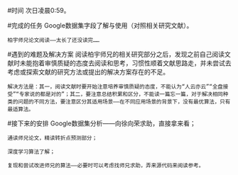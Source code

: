 #时间
    次日凌晨0:59。

#完成的任务
	Google数据集字段了解与使用（对照相关研究文献）。

	柏宇师兄论文阅读——太长了还没读完……
	
#遇到的难题及解决方案
	阅读柏宇师兄的相关研究部分之后，发现之前自己阅读文献时未能抱着审慎质疑的态度去阅读和思考，习惯性顺着文献思路走，并未尝试去考虑或探索文献的研究方法或提出的解决方案存在的不足。
	
	解决方法是：其一，阅读文献时要开始注意培养审慎质疑的态度，不能认为“人云亦云”“全盘接受”“专家说的都是对的”；其二，要注意总结积累和区分，不能读一篇忘一篇，对于解决相同种类的问题的不同方法，要注意区分其适用场景——在不同应用场景的背景下，没有最优算法，只有最适算法。
	
#接下来的安排
	Google数据集分析——向徐向荣求助，直接拿来看；

	通读师兄论文，精读转折点预测部分；

	深度学习算法了解；

	复现和尝试改进师兄的算法——必要时可以考虑找师兄求助，弄来源代码来阅读参考。
